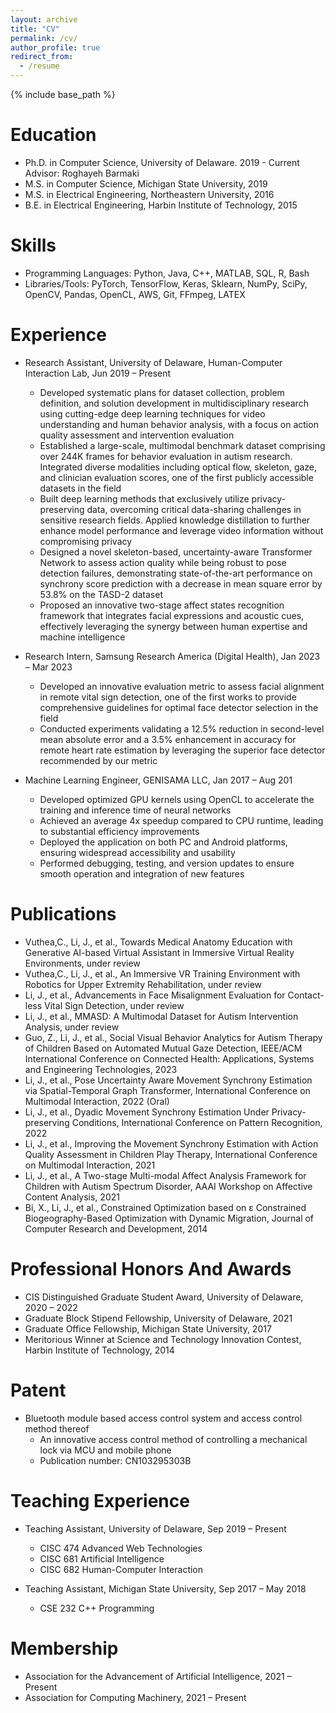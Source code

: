 ```yaml
---
layout: archive
title: "CV"
permalink: /cv/
author_profile: true
redirect_from:
  - /resume
---
```


{% include base_path %}

Education
======
* Ph.D. in Computer Science, University of Delaware. 2019 - Current <br/>
  Advisor: Roghayeh Barmaki
* M.S. in Computer Science, Michigan State University, 2019
* M.S. in Electrical Engineering, Northeastern University, 2016
* B.E. in Electrical Engineering, Harbin Institute of Technology, 2015

Skills
======
* Programming Languages: Python, Java, C++, MATLAB, SQL, R, Bash
* Libraries/Tools: PyTorch, TensorFlow, Keras, Sklearn, NumPy, SciPy, OpenCV, Pandas, OpenCL, AWS, Git, FFmpeg, LATEX

Experience
======
* Research Assistant, University of Delaware, Human-Computer Interaction Lab, Jun 2019 – Present
  * Developed systematic plans for dataset collection, problem definition, and solution development in multidisciplinary research using cutting-edge deep learning techniques for video understanding and human behavior analysis, with a focus on action quality assessment and intervention evaluation
  *	Established a large-scale, multimodal benchmark dataset comprising over 244K frames for behavior evaluation in autism research. Integrated diverse modalities including optical flow, skeleton, gaze, and clinician evaluation scores, one of the first publicly accessible datasets in the field
  *	Built deep learning methods that exclusively utilize privacy-preserving data, overcoming critical data-sharing challenges in sensitive research fields. Applied knowledge distillation to further enhance model performance and leverage video information without compromising privacy
  *	Designed a novel skeleton-based, uncertainty-aware Transformer Network to assess action quality while being robust to pose detection failures, demonstrating state-of-the-art performance on synchrony score prediction with a decrease in mean square error by 53.8% on the TASD-2 dataset
  *	Proposed an innovative two-stage affect states recognition framework that integrates facial expressions and acoustic cues, effectively leveraging the synergy between human expertise and machine intelligence

* Research Intern, Samsung Research America (Digital Health), Jan 2023 – Mar 2023
  * Developed an innovative evaluation metric to assess facial alignment in remote vital sign detection, one of the first works to provide comprehensive guidelines for optimal face detector selection in the field
  * Conducted experiments validating a 12.5% reduction in second-level mean absolute error and a 3.5% enhancement in accuracy for remote heart rate estimation by leveraging the superior face detector recommended by our metric

* Machine Learning Engineer, GENISAMA LLC, Jan 2017 – Aug 201
  * Developed optimized GPU kernels using OpenCL to accelerate the training and inference time of neural networks
  * Achieved an average 4x speedup compared to CPU runtime, leading to substantial efficiency improvements
  * Deployed the application on both PC and Android platforms, ensuring widespread accessibility and usability
  * Performed debugging, testing, and version updates to ensure smooth operation and integration of new features

<!-- Publications
======
  <ul>{% for post in site.publications %}
    {% include archive-single-cv.html %}
  {% endfor %}</ul> -->

Publications
======
* Vuthea,C., Li, J., et al., Towards Medical Anatomy Education with Generative AI-based Virtual Assistant in Immersive Virtual Reality Environments, under review
* Vuthea,C., Li, J., et al., An Immersive VR Training Environment with Robotics for Upper Extremity Rehabilitation, under review
* Li, J., et al., Advancements in Face Misalignment Evaluation for Contact-less Vital Sign Detection, under review
* Li, J., et al., MMASD: A Multimodal Dataset for Autism Intervention Analysis, under review
* Guo, Z., Li, J., et al., Social Visual Behavior Analytics for Autism Therapy of Children Based on Automated Mutual Gaze Detection, IEEE/ACM International Conference on Connected Health: Applications, Systems and Engineering Technologies, 2023
* Li, J., et al., Pose Uncertainty Aware Movement Synchrony Estimation via Spatial-Temporal Graph Transformer, International Conference on Multimodal Interaction, 2022 (Oral)
* Li, J., et al., Dyadic Movement Synchrony Estimation Under Privacy-preserving Conditions, International Conference on Pattern Recognition, 2022
* Li, J., et al., Improving the Movement Synchrony Estimation with Action Quality Assessment in Children Play Therapy, International Conference on Multimodal Interaction, 2021
* Li, J., et al., A Two-stage Multi-modal Affect Analysis Framework for Children with Autism Spectrum Disorder, AAAI Workshop on Affective Content Analysis, 2021
* Bi, X., Li, J., et al., Constrained Optimization based on ε Constrained Biogeography-Based Optimization with Dynamic Migration, Journal of Computer Research and Development, 2014

  

Professional Honors And Awards
======
* CIS Distinguished Graduate Student Award, University of Delaware, 2020 – 2022
* Graduate Block Stipend Fellowship, University of Delaware, 2021
* Graduate Office Fellowship, Michigan State University, 2017
* Meritorious Winner at Science and Technology Innovation Contest, Harbin Institute of Technology, 2014

Patent
======
* Bluetooth module based access control system and access control method thereof
  * An innovative access control method of controlling a mechanical lock via MCU and mobile phone 
  * Publication number: CN103295303B 

Teaching Experience
======
* Teaching Assistant, University of Delaware, Sep 2019 – Present
  * CISC 474 Advanced Web Technologies
  * CISC 681 Artificial Intelligence
  * CISC 682 Human-Computer Interaction

* Teaching Assistant, Michigan State University, Sep 2017 – May 2018   
  * CSE 232 C++ Programming

Membership
======
*	Association for the Advancement of Artificial Intelligence, 2021 – Present
* Association for Computing Machinery, 2021 – Present




<!--  
Talks
======
  <ul>{% for post in site.talks %}
    {% include archive-single-talk-cv.html %}
  {% endfor %}</ul>

Teaching
======
  <ul>{% for post in site.teaching %}
    {% include archive-single-cv.html %}
  {% endfor %}</ul>
Service and leadership
======
* Currently signed in to 43 different slack teams
-->
